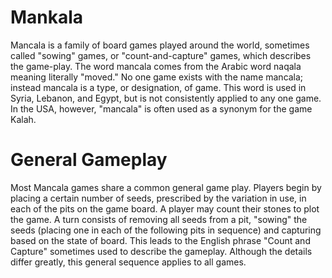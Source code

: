 Mankala
=========

Mancala is a family of board games played around the world, sometimes called "sowing" games, or "count-and-capture" games, which describes the game-play. The word mancala comes from the Arabic word naqala meaning literally "moved." No one game exists with the name mancala; instead mancala is a type, or designation, of game. This word is used in Syria, Lebanon, and Egypt, but is not consistently applied to any one game.
In the USA, however, "mancala" is often used as a synonym for the game Kalah.

General Gameplay
==================
Most Mancala games share a common general game play. Players begin by placing a certain number of seeds, prescribed by the variation in use, in each of the pits on the game board. A player may count their stones to plot the game. A turn consists of removing all seeds from a pit, "sowing" the seeds (placing one in each of the following pits in sequence) and capturing based on the state of board. This leads to the English phrase "Count and Capture" sometimes used to describe the gameplay. Although the details differ greatly, this general sequence applies to all games.